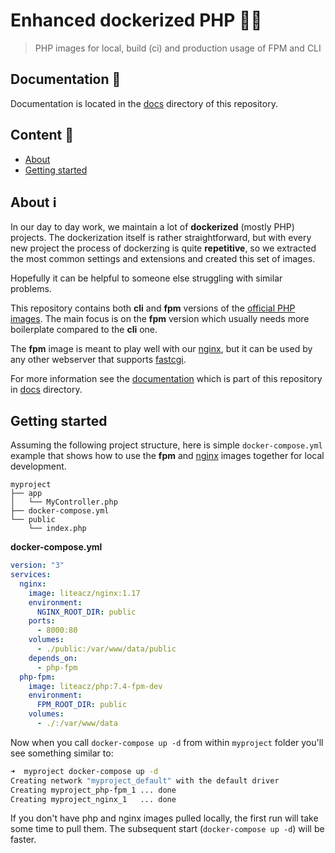 # Enhanced dockerized PHP 🐳🐘
> PHP images for local, build (ci) and production usage of FPM and CLI

## Documentation 📖

Documentation is located in the [docs](./docs) directory of this repository.

## Content 📜

- [About](#About)
- [Getting started](#Getting-started)

## About ℹ️

In our day to day work, we maintain a lot of **dockerized** (mostly PHP) projects.
The dockerization itself is rather straightforward, but with every new project the process of dockerzing is quite **repetitive**, so we extracted the most common settings and extensions
and created this set of images.

Hopefully it can be helpful to someone else struggling with similar problems.

This repository contains both **cli** and **fpm** versions of the [official PHP images](https://hub.docker.com/_/php). The main focus is on the **fpm** version which usually needs more boilerplate compared to the **cli** one.

The **fpm** image is meant to play well with our [nginx](https://github.com/liteacz/nginx), but it can be used by any other webserver that supports [fastcgi](https://en.wikipedia.org/wiki/FastCGI).

For more information see the [documentation](./docs) which is part of this repository in [docs](./docs) directory.

## Getting started

Assuming the following project structure, here is simple `docker-compose.yml` example that shows how to use the **fpm** and [nginx](github.com/liteacz/nginx) images together for local development.

```
myproject
├── app
│   └── MyController.php
├── docker-compose.yml
└── public
    └── index.php
```

**docker-compose.yml**

```yml
version: "3"
services:
  nginx:
    image: liteacz/nginx:1.17
    environment:
      NGINX_ROOT_DIR: public
    ports:
      - 8000:80
    volumes:
      - ./public:/var/www/data/public
    depends_on:
      - php-fpm
  php-fpm:
    image: liteacz/php:7.4-fpm-dev
    environment:
      FPM_ROOT_DIR: public
    volumes:
      - ./:/var/www/data
```

Now when you call `docker-compose up -d` from within `myproject` folder you'll see something similar to:

```bash
➜  myproject docker-compose up -d
Creating network "myproject_default" with the default driver
Creating myproject_php-fpm_1 ... done
Creating myproject_nginx_1   ... done
```

If you don't have php and nginx images pulled locally, the first run will take some time to pull them. The subsequent start (`docker-compose up -d`) will be faster.
